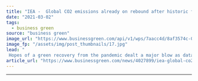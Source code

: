 ```yaml
---
title: "IEA -  Global CO2 emissions already on rebound after historic fall in 2020"
date: "2021-03-02"
tags: 
  - business green
source: "business green"
image_url: "https://www.businessgreen.com/api/v1/wps/7aacc4d/8af3574c-0f15-4da5-9cb2-beafe5cc90c8/2/iStock-1189129733-emissions-wind-turbine-co2-185x114.jpg"
image_fp: "/assets/img/post_thumbnails/17.jpg"
lead: "
 Hopes of a green recovery from the pandemic dealt a major blow as data shows energy-related CO2 emissions are already rising above pre-crisis levels ..."
article_url: "https://www.businessgreen.com/news/4027899/iea-global-co2-emissions-rebound-historic-fall-2020"
---
```


---
